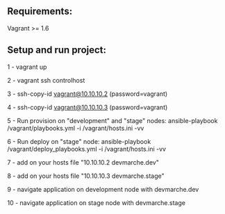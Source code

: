 Requirements:
-------------

Vagrant >= 1.6


Setup and run project:
----------------------

1 - vagrant up

2 - vagrant ssh controlhost

3 - ssh-copy-id vagrant@10.10.10.2 (password=vagrant)

4 - ssh-copy-id vagrant@10.10.10.3 (password=vagrant)

5 - Run provision on "development" and "stage" nodes: ansible-playbook /vagrant/playbooks.yml -i /vagrant/hosts.ini -vv

6 - Run deploy on "stage" node: ansible-playbook /vagrant/deploy_playbooks.yml -i /vagrant/hosts.ini -vv

7 - add on your hosts file "10.10.10.2      devmarche.dev"

8 - add on your hosts file "10.10.10.3      devmarche.stage"

9 - navigate application on development node with devmarche.dev

10 - navigate application on stage node with devmarche.stage
